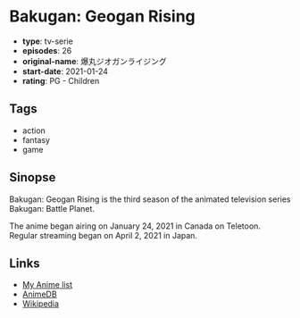 # Bakugan: Geogan Rising

-   **type**: tv-serie
-   **episodes**: 26
-   **original-name**: 爆丸ジオガンライジング
-   **start-date**: 2021-01-24
-   **rating**: PG - Children

## Tags

-   action
-   fantasy
-   game

## Sinopse

Bakugan: Geogan Rising is the third season of the animated television series Bakugan: Battle Planet.

The anime began airing on January 24, 2021 in Canada on Teletoon. Regular streaming began on April 2, 2021 in Japan.

## Links

-   [My Anime list](https://myanimelist.net/anime/48555/Bakugan__Geogan_Rising)
-   [AnimeDB](http://anidb.info/perl-bin/animedb.pl?show=anime&aid=16167)
-   [Wikipedia](https://en.wikipedia.org/wiki/Bakugan:_Geogan_Rising)
